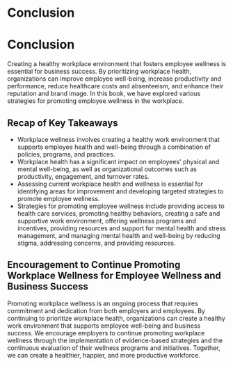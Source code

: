 # Conclusion

Conclusion
==========

Creating a healthy workplace environment that fosters employee wellness is essential for business success. By prioritizing workplace health, organizations can improve employee well-being, increase productivity and performance, reduce healthcare costs and absenteeism, and enhance their reputation and brand image. In this book, we have explored various strategies for promoting employee wellness in the workplace.

Recap of Key Takeaways
----------------------

* Workplace wellness involves creating a healthy work environment that supports employee health and well-being through a combination of policies, programs, and practices.
* Workplace health has a significant impact on employees' physical and mental well-being, as well as organizational outcomes such as productivity, engagement, and turnover rates.
* Assessing current workplace health and wellness is essential for identifying areas for improvement and developing targeted strategies to promote employee wellness.
* Strategies for promoting employee wellness include providing access to health care services, promoting healthy behaviors, creating a safe and supportive work environment, offering wellness programs and incentives, providing resources and support for mental health and stress management, and managing mental health and well-being by reducing stigma, addressing concerns, and providing resources.

Encouragement to Continue Promoting Workplace Wellness for Employee Wellness and Business Success
-------------------------------------------------------------------------------------------------

Promoting workplace wellness is an ongoing process that requires commitment and dedication from both employers and employees. By continuing to prioritize workplace health, organizations can create a healthy work environment that supports employee well-being and business success. We encourage employers to continue promoting workplace wellness through the implementation of evidence-based strategies and the continuous evaluation of their wellness programs and initiatives. Together, we can create a healthier, happier, and more productive workforce.